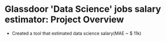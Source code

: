 # Glassdoor 'Data Science' jobs salary estimator: Project Overview

- Created a tool that estimated data science salary(MAE ~ $ 11k)
